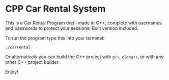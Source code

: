 # CPP Car Rental System
This is a Car Rental Program that I made in C++, complete with usernames and passwords to protect your sessions! Built version included.

To run the program type this into your terminal:

```
./carrental
```
Or alternatively you can build the C++ project with `g++`, `clang++`, or with any other C++ project builder.

Enjoy!
